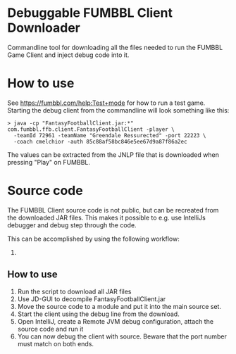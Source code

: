 # Debuggable FUMBBL Client Downloader

Commandline tool for downloading all the files needed to run the FUMBBL Game 
Client and inject debug code into it.

# How to use 



See https://fumbbl.com/help:Test+mode for how to run a test game. Starting the debug client
from the commandline will look something like this:

````
> java -cp "FantasyFootballClient.jar:*" com.fumbbl.ffb.client.FantasyFootballClient -player \ 
  -teamId 72961 -teamName "Greendale Ressurected" -port 22223 \
  -coach cmelchior -auth 85c88af58bc846e5ee67d9a87f86a2ec
````

The values can be extracted from the JNLP file that is downloaded when pressing "Play" on FUMBBL.


# Source code

The FUMBBL Client source code is not public, but can be recreated from the downloaded JAR files.
This makes it possible to e.g. use IntelliJs debugger and debug step through the code.

This can be accomplished by using the following workflow:

1. 




## How to use

1. Run the script to download all JAR files
2. Use JD-GUI to decompile FantasyFootballClient.jar
3. Move the source code to a module and put it into the main source set.
4. Start the client using the debug line from the download.
5. Open IntelliJ, create a Remote JVM debug configuration, attach the source code and run it
6. You can now debug the client with source. Beware that the port number must match on both ends.